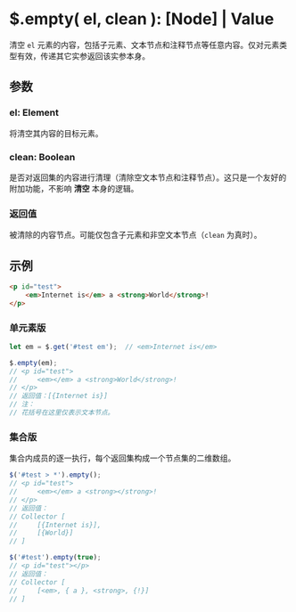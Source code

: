 # $.empty( el, clean ): [Node] | Value

清空 `el` 元素的内容，包括子元素、文本节点和注释节点等任意内容。仅对元素类型有效，传递其它实参返回该实参本身。


## 参数

### el: Element

将清空其内容的目标元素。


### clean: Boolean

是否对返回集的内容进行清理（清除空文本节点和注释节点）。这只是一个友好的附加功能，不影响 **清空** 本身的逻辑。


### 返回值

被清除的内容节点。可能仅包含子元素和非空文本节点（`clean` 为真时）。


## 示例

```html
<p id="test">
    <em>Internet is</em> a <strong>World</strong>!
</p>
```

### 单元素版

```js
let em = $.get('#test em');  // <em>Internet is</em>

$.empty(em);
// <p id="test">
//     <em></em> a <strong>World</strong>!
// </p>
// 返回值：[{Internet is}]
// 注：
// 花括号在这里仅表示文本节点。
```


### 集合版

集合内成员的逐一执行，每个返回集构成一个节点集的二维数组。

```js
$('#test > *').empty();
// <p id="test">
//     <em></em> a <strong></strong>!
// </p>
// 返回值：
// Collector [
//     [{Internet is}],
//     [{World}]
// ]

$('#test').empty(true);
// <p id="test"></p>
// 返回值：
// Collector [
//     [<em>, { a }, <strong>, {!}]
// ]
```
